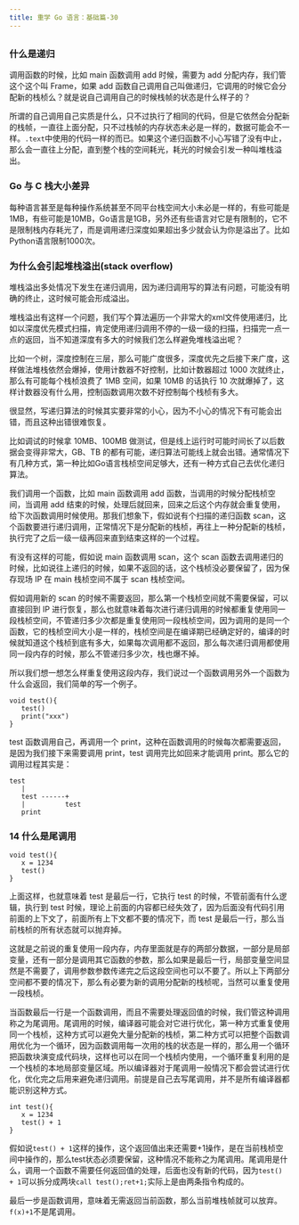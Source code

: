 ```yaml
---
title: 重学 Go 语言：基础篇-30
---
```

<article id="topicContainer" class="column_content"><h2 class="topic_title"></h2><div><h3 id="">什么是递归</h3>
<p>调用函数的时候，比如 main 函数调用 add 时候，需要为 add 分配内存，我们管这个这个叫 Frame，如果 add 函数自己调用自己叫做递归，它调用的时候它会分配新的栈桢么？就是说自己调用自己的时候栈帧的状态是什么样子的？</p>
<p>所谓的自己调用自己实质是什么，只不过执行了相同的代码，但是它依然会分配新的栈帧，一直往上面分配，只不过栈帧的内存状态未必是一样的，数据可能会不一样。<code>.text</code>中使用的代码一样的而已。如果这个递归函数不小心写错了没有中止，那么会一直往上分配，直到整个栈的空间耗光，耗光的时候会引发一种叫堆栈溢出。</p>
<h3 id="goc">Go 与 C 栈大小差异</h3>
<p>每种语言甚至是每种操作系统甚至不同平台栈空间大小未必是一样的，有些可能是1MB，有些可能是10MB，Go语言是1GB，另外还有些语言对它是有限制的，它不是限制栈内存耗光了，而是调用递归深度如果超出多少就会认为你是溢出了。比如Python语言限制1000次。</p>
<h3 id="stackoverflow">为什么会引起堆栈溢出(stack overflow)</h3>
<p>堆栈溢出多处情况下发生在递归调用，因为递归调用写的算法有问题，可能没有明确的终止，这时候可能会形成溢出。</p>
<p>堆栈溢出有这样一个问题，我们写个算法遍历一个非常大的xml文件使用递归，比如以深度优先模式扫描，肯定使用递归调用不停的一级一级的扫描，扫描完一点一点的返回，当不知道深度有多大的时候我们怎么样避免堆栈溢出呢？</p>
<p>比如一个树，深度控制在三层，那么可能广度很多，深度优先之后接下来广度，这样做法堆栈依然会爆掉，使用计数器不好控制，比如计数器超过 1000 次就终止，那么有可能每个栈桢浪费了 1MB 空间，如果 10MB 的话执行 10 次就爆掉了，这样计数器没有什么用，控制函数调用次数不好控制每个栈桢有多大。</p>
<p>很显然，写递归算法的时候其实要非常的小心，因为不小心的情况下有可能会出错，而且这种出错很难恢复。</p>
<p>比如调试的时候拿 10MB、100MB 做测试，但是线上运行时可能时间长了以后数据会变得非常大，GB、TB 的都有可能，递归算法可能线上就会出错。通常情况下有几种方式，第一种比如Go语言栈桢空间足够大，还有一种方式自己去优化递归算法。</p>
<p>我们调用一个函数，比如 main 函数调用 add 函数，当调用的时候分配栈桢空间，当调用 add 结束的时候，处理后就回来，回来之后这个内存就会重复使用，给下次函数调用时候使用。那我们想象下，假如说有个扫描的递归函数 scan，这个函数要进行递归调用，正常情况下是分配新的栈桢，再往上一种分配新的栈桢，执行完了之后一级一级再回来直到结束这样的一个过程。</p>
<p>有没有这样的可能，假如说 main 函数调用 scan，这个 scan 函数去调用递归的时候，比如说往上递归的时候，如果不返回的话，这个栈桢没必要保留了，因为保存现场 IP 在 main 栈桢空间不属于 scan 栈桢空间。</p>
<p>假如调用新的 scan 的时候不需要返回，那么第一个栈桢空间就不需要保留，可以直接回到 IP 进行恢复，那么也就意味着每次进行递归调用的时候都重复使用同一段栈桢空间，不管递归多少次都是重复使用同一段栈桢空间，因为调用的是同一个函数，它的栈桢空间大小是一样的，栈桢空间是在编译期已经确定好的，编译的时候就知道这个栈桢到底有多大，如果每次调用都不返回，那么每次递归调用都使用同一段内存的时候，那么不管递归多少次，栈也爆不掉。</p>
<p>所以我们想一想怎么样重复使用这段内存，我们说过一个函数调用另外一个函数为什么会返回，我们简单的写一个例子。</p>
<pre><code class="c language-c">void test(){
   test()
   print("xxx")
}
</code></pre>
<p>test 函数调用自己，再调用一个 print，这种在函数调用的时候每次都需要返回，是因为我们接下来需要调用 print，test 调用完比如回来才能调用 print。那么它的调用过程其实是：</p>
<pre><code>test
   |
   test ------+
   |          test
   print
</code></pre>
<h3 id="14">14 什么是尾调用</h3>
<pre><code class="c language-c">void test(){
   x = 1234
   test()
}
</code></pre>
<p>上面这样，也就意味着 test 是最后一行，它执行 test 的时候，不管前面有什么逻辑，执行到 test 时候，理论上前面的内容都已经失效了，因为后面没有代码引用前面的上下文了，前面所有上下文都不要的情况下，而 test 是最后一行，那么当前栈桢的所有状态就可以抛弃掉。</p>
<p>这就是之前说的重复使用一段内存，内存里面就是存的两部分数据，一部分是局部变量，还有一部分是调用其它函数的参数，那么如果是最后一行，局部变量空间显然是不需要了，调用参数参数传递完之后这段空间也可以不要了。所以上下两部分空间都不要的情况下，那么有必要为新的调用分配新的栈桢呢，当然可以重复使用一段栈桢。</p>
<p>当函数最后一行是一个函数调用，而且不需要处理返回值的时候，我们管这种调用称之为尾调用。尾调用的时候，编译器可能会对它进行优化，第一种方式重复使用同一个栈桢，这种方式可以避免大量分配新的栈桢，第二种方式可以把整个函数调用优化为一个循环，因为函数调用每一次用的栈的状态是一样的，那么用一个循环把函数块演变成代码块，这样也可以在同一个栈桢内使用，一个循环重复利用的是一个栈桢的本地局部变量区域。所以编译器对于尾调用一般情况下都会尝试进行优化，优化完之后用来避免递归调用。前提是自己去写尾调用，并不是所有编译器都能识别这种方式。</p>
<pre><code class="c language-c">int test(){
   x = 1234
   test() + 1
}
</code></pre>
<p>假如说<code>test() + 1</code>这样的操作，这个返回值出来还需要+1操作，是在当前栈桢空间中操作的，那么test状态必须要保留，这种情况不能称之为尾调用。尾调用是什么，调用一个函数不需要任何返回值的处理，后面也没有新的代码，因为<code>test() + 1</code>可以拆分成两块<code>call test();ret+1;</code>实际上是由两条指令构成的。</p>
<p>最后一步是函数调用，意味着无需返回当前函数，那么当前堆栈帧就可以放弃。<code>f(x)+1</code>不是尾调用。</p></div></article>